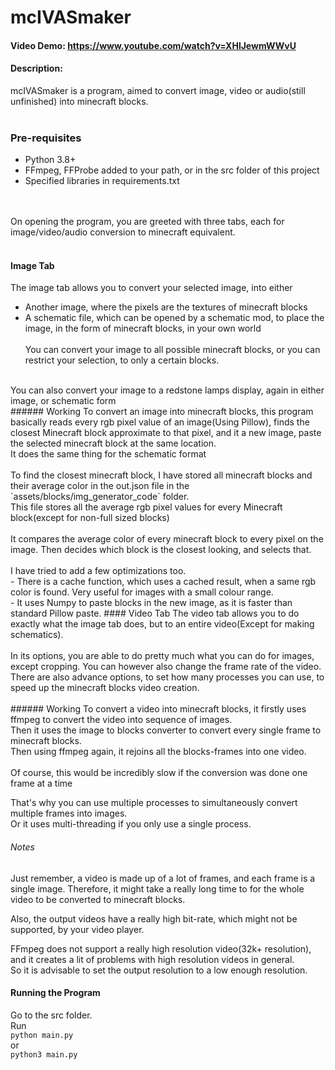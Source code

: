 # mcIVASmaker
#### Video Demo:  https://www.youtube.com/watch?v=XHlJewmWWvU
#### Description:
mcIVASmaker is a program, aimed to convert image, video or audio(still unfinished) into minecraft blocks.
<br><br>
### Pre-requisites  
- Python 3.8+
- FFmpeg, FFProbe added to your path, or in the src folder of this project
- Specified libraries in requirements.txt

<br><br>
On opening the program, you are greeted with three tabs, each for image/video/audio conversion to minecraft equivalent.
<br><br>
#### Image Tab
The image tab allows you to convert your selected image, into either
- Another image, where the pixels are the textures of minecraft blocks
- A schematic file, which can be opened by a schematic mod, to place the image, in the form of minecraft blocks, in your own world
<br><br>
You can convert your image to all possible minecraft blocks, or you can restrict your selection, to only a certain blocks.
<br>
You can also convert your image to a redstone lamps display, again in either image, or schematic form
<br>
###### Working
To convert an image into minecraft blocks, this program basically reads every rgb pixel value of an image(Using Pillow), 
finds the closest Minecraft block approximate to that pixel, and it a new image, paste the selected minecraft block at the same location.
<br>
It does the same thing for the schematic format
<br><br>
To find the closest minecraft block, I have stored all minecraft blocks and their average color in the 
out.json file in the `assets/blocks/img_generator_code` folder. 
<br>This file stores all the average rgb pixel values for every Minecraft block(except for non-full sized blocks)
<br><br>
It compares the average color of every minecraft block to every pixel on the image. Then decides which block is the closest looking, and selects that.
<br><br>
I have tried to add a few optimizations too.
<br>- There is a cache function, which uses a cached result, when a same rgb color is found. Very useful for images with a small colour range.
<br>- It uses Numpy to paste blocks in the new image, as it is faster than standard Pillow paste.
#### Video Tab
The video tab allows you to do exactly what the image tab does, but to an entire video(Except for making schematics).
<br><br>
In its options, you are able to do pretty much what you can do for images, except cropping.  
You can however also change the frame rate of the video.  
There are also advance options, to set how many processes you can use, to speed up the minecraft blocks video creation.
<br><br>
###### Working
To convert a video into minecraft blocks, it firstly uses ffmpeg to convert the video into sequence of images.
<br>Then it uses the image to blocks converter to convert every single frame to minecraft blocks.
<br>Then using ffmpeg again, it rejoins all the blocks-frames into one video.
<br><br>
Of course, this would be incredibly slow if the conversion was done one frame at a time

That's why you can use multiple processes to simultaneously convert multiple frames into images.
<br>Or it uses multi-threading if you only use a single process.

###### Notes
Just remember, a video is made up of a lot of frames, and each frame is a single image. 
Therefore, it might take a really long time to for the whole video to be converted to minecraft blocks.  

Also, the output videos have a really high bit-rate, which might not be supported, by your video player.

FFmpeg does not support a really high resolution video(32k+ resolution), and it creates a lit of problems with high resolution videos in general.
<br>So it is advisable to set the output resolution to a low enough resolution.


#### Running the Program
Go to the src folder.<br>
Run<br>
```python main.py```
<br>or<br>
```python3 main.py```